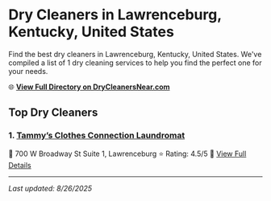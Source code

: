 # Dry Cleaners in Lawrenceburg, Kentucky, United States

Find the best dry cleaners in Lawrenceburg, Kentucky, United States. We've compiled a list of 1 dry cleaning services to help you find the perfect one for your needs.

🌐 **[View Full Directory on DryCleanersNear.com](https://drycleanersnear.com/city/US/Kentucky/Lawrenceburg)**

## Top Dry Cleaners

### 1. [Tammy’s Clothes Connection Laundromat](https://drycleanersnear.com/dryCleaner/688f205346b6614a95a960ff/tammy-s-clothes-connection-laundromat)
📍 700 W Broadway St Suite 1, Lawrenceburg
⭐ Rating: 4.5/5
🔗 [View Full Details](https://drycleanersnear.com/dryCleaner/688f205346b6614a95a960ff/tammy-s-clothes-connection-laundromat)


---

*Last updated: 8/26/2025*
